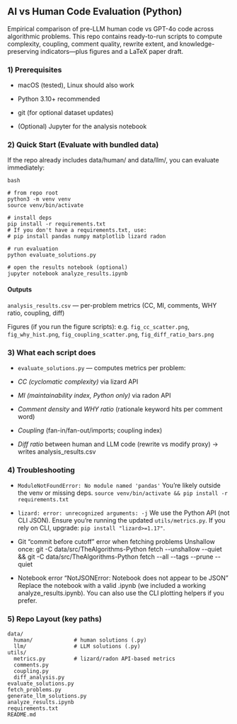 ## AI vs Human Code Evaluation (Python)

Empirical comparison of pre-LLM human code vs GPT-4o code across algorithmic problems.
This repo contains ready-to-run scripts to compute complexity, coupling, comment quality, rewrite extent, and knowledge-preserving indicators—plus figures and a LaTeX paper draft.

### 1) Prerequisites

- macOS (tested), Linux should also work

- Python 3.10+ recommended

- git (for optional dataset updates)

- (Optional) Jupyter for the analysis notebook

### 2) Quick Start (Evaluate with bundled data)

If the repo already includes data/human/ and data/llm/, you can evaluate immediately:
```
bash

# from repo root
python3 -m venv venv
source venv/bin/activate

# install deps
pip install -r requirements.txt
# If you don't have a requirements.txt, use:
# pip install pandas numpy matplotlib lizard radon

# run evaluation
python evaluate_solutions.py

# open the results notebook (optional)
jupyter notebook analyze_results.ipynb
```

#### Outputs

`analysis_results.csv` — per-problem metrics (CC, MI, comments, WHY ratio, coupling, diff)

Figures (if you run the figure scripts): e.g. `fig_cc_scatter.png`, `fig_why_hist.png`, `fig_coupling_scatter.png`, `fig_diff_ratio_bars.png`

### 3) What each script does

- `evaluate_solutions.py` — computes metrics per problem:

 - *CC (cyclomatic complexity)* via lizard API

 - *MI (maintainability index, Python only)* via radon API

- *Comment density* and *WHY ratio* (rationale keyword hits per comment word)

- *Coupling* (fan-in/fan-out/imports; coupling index)

- *Diff ratio* between human and LLM code (rewrite vs modify proxy)
  → writes analysis_results.csv

### 4) Troubleshooting

- `ModuleNotFoundError: No module named 'pandas'`
You’re likely outside the venv or missing deps.
`source venv/bin/activate && pip install -r requirements.txt`

- `lizard: error: unrecognized arguments: -j`
We use the Python API (not CLI JSON). Ensure you’re running the updated `utils/metrics.py`. If you rely on CLI, upgrade: `pip install "lizard>=1.17"`.

- Git “commit before cutoff” error when fetching problems
Unshallow once:
git -C data/src/TheAlgorithms-Python fetch --unshallow --quiet && git -C data/src/TheAlgorithms-Python fetch --all --tags --prune --quiet

- Notebook error “NotJSONError: Notebook does not appear to be JSON”
Replace the notebook with a valid .ipynb (we included a working analyze_results.ipynb). You can also use the CLI plotting helpers if you prefer.

### 5) Repo Layout (key paths)
```
data/
  human/             # human solutions (.py)
  llm/               # LLM solutions (.py)
utils/
  metrics.py         # lizard/radon API-based metrics
  comments.py
  coupling.py
  diff_analysis.py
evaluate_solutions.py
fetch_problems.py
generate_llm_solutions.py
analyze_results.ipynb
requirements.txt
README.md
```
